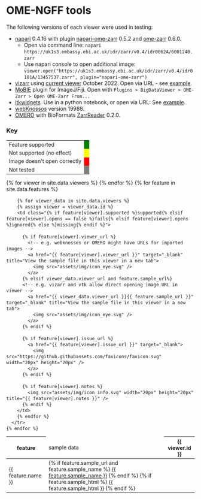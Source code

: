 
<h1>OME-NGFF tools</h1>

The following versions of each viewer were used in testing:

- <a href="https://napari.org">napari</a> 0.4.16 with plugin <a href="https://github.com/ome/napari-ome-zarr/">napari-ome-zarr</a> 0.5.2 and <a href="https://github.com/ome/ome-zarr-py/">ome-zarr</a> 0.6.0.
  - Open via command line: `napari https://uk1s3.embassy.ebi.ac.uk/idr/zarr/v0.4/idr0062A/6001240.zarr`
  - Use napari console to open additional image: `viewer.open("https://uk1s3.embassy.ebi.ac.uk/idr/zarr/v0.4/idr0101A/13457537.zarr", plugin="napari-ome-zarr")`
- <a href="https://github.com/hms-dbmi/vizarr/">vizarr</a> using <a href="https://hms-dbmi.github.io/vizarr">current viewer</a> October 2022. Open via URL - see <a href="https://hms-dbmi.github.io/vizarr/?source=https://uk1s3.embassy.ebi.ac.uk/idr/zarr/v0.3/idr0079A/9836998.zarr">example</a>.
- <a href="https://github.com/mobie/mobie-viewer-fiji/">MoBIE</a> plugin for ImageJ/Fiji. Open with `Plugins > BigDataViewer > OME-Zarr > Open OME-Zarr From...`
- <a href="https://itkwidgets.readthedocs.io/en/latest">itkwidgets</a>. Use in a python notebook, or open via URL: See <a href="https://kitware.github.io/itk-vtk-viewer/app/?rotate=false&fileToLoad=https://uk1s3.embassy.ebi.ac.uk/idr/zarr/v0.4/idr0062A/6001240.zarr">example</a>.
- <a href="https://webknossos.org">webKnossos</a> version 19988.
- <a href="https://www.openmicroscopy.org/omero/">OMERO</a> with BioFormats <a href="https://github.com/ome/ZarrReader">ZarrReader</a> 0.2.0.


<style>
  .supported {
    background: green;
  }
  .fails {
    background: red;
  }
  .ignored {
    background: yellow;
  }
  .missing {
    background: grey;
  }

</style>

<h3>Key</h3>

<table>
  <tbody>
  <tr>
    <td>Feature supported</td>
    <td class="supported"> </td>
  </tr>
  <tr>
    <td>Not supported (no effect)</td>
    <td class="ignored"> </td>
  </tr>
  <tr>
    <td>Image doesn't open correctly</td>
    <td class="fails"> </td>
  </tr>
  <tr>
    <td>Not tested</td>
    <td class="missing"> </td>
  </tr>
  </tbody>
</table>

  

<table>
  <thead>
    <tr>
      <th>feature</th>
      <td>sample data</td>
      {% for viewer in site.data.viewers %}
        <th>{{ viewer.id }}</th>
      {% endfor %}
    </tr>
  </thead>
  <tbody>
    {% for feature in site.data.features %}
      <tr>
        <td>{{ feature.name }}</td>
        <td>
          {% if feature.sample_url and feature.sample_name %}
            <a href="{{ feature.sample_url }}" >{{ feature.sample_name }}</a>
          {% endif %}
          {% if feature.sample_html %}
            {{ feature.sample_html }}
          {% endif %}
        </td>

        {% for viewer_data in site.data.viewers %}
        {% assign viewer = viewer_data.id %}
        <td class="{% if feature[viewer].supported %}supported{% elsif feature[viewer].opens == false %}fails{% elsif feature[viewer].opens %}ignored{% else %}missing{% endif %}">

          {% if feature[viewer].viewer_url %}
            <!-- e.g. webknosses or OMERO might have URLs for imported images -->
            <a href="{{ feature[viewer].viewer_url }}" target="_blank" title="View the sample file in this viewer in a new tab">
              <img src="assets/img/icon_eye.svg" />
            </a>
          {% elsif viewer_data.viewer_url and feature.sample_url%}
          <!-- e.g. vizarr and vtk allow direct opening image URL in viewer -->
            <a href="{{ viewer_data.viewer_url }}{{ feature.sample_url }}" target="_blank" title="View the sample file in this viewer in a new tab">
              <img src="assets/img/icon_eye.svg" />
            </a>
          {% endif %}

          {% if feature[viewer].issue_url %}
            <a href="{{ feature[viewer].issue_url }}" target="_blank">
              <img src="https://github.githubassets.com/favicons/favicon.svg" width="20px" height="20px" />
            </a>
          {% endif %}

          {% if feature[viewer].notes %}
            <img src="assets/img/icon_info.svg" width="20px" height="20px" title="{{ feature[viewer].notes }}" />
          {% endif %}
        </td>
        {% endfor %}
      </tr>
    {% endfor %}
  </tbody>
</table>
